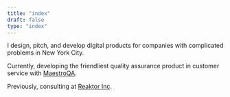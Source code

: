 ```yaml
---
title: "index"
draft: false
type: "index"
---
```


I design, pitch, and develop digital products for companies with complicated problems in New York City.

Currently, developing the friendliest quality assurance product in customer service with [MaestroQA](https://www.maestroqa.com/).

Previously, consulting at [Reaktor Inc](https://reaktor.com).
